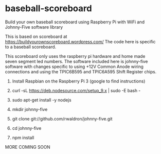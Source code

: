 # baseball-scoreboard
Build your own baseball scoreboard using Raspberry Pi with WiFi and Johnny-Five software library

This is based on scoreboard at https://buildyourownscoreboard.wordpress.com/
The code here is specific to a baseball scoreboard.

This scoreboard only uses the raspberry pi hardware and home made seven segment led numbers.
The software included here is johnny-five software with changes specific to using +12V Common Anode wiring connections and using the TPIC6B595 and TPIC6A595 Shift Register chips.

1. Install Raspbian on the Raspberry Pi 3 (google to find instructions)

2. curl -sL https://deb.nodesource.com/setup_9.x | sudo -E bash -

3. sudo apt-get install -y nodejs

4. mkdir johnny-five

5. git clone git://github.com/rwaldron/johnny-five.git

6. cd johnny-five

7. npm install


MORE COMING SOON
